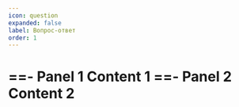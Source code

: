 ```yaml
---
icon: question
expanded: false
label: Вопрос-ответ
order: 1
---
```

==- Panel 1
Content 1
==- Panel 2
Content 2
===